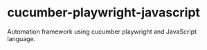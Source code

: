 # cucumber-playwright-javascript
Automation framework using cucumber playwright and JavaScript language.
